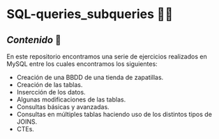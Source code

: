 # SQL-queries_subqueries 👩‍💻

## *Contenido* 📝

En este repositorio encontramos una serie de ejercicios realizados en MySQL entre los cuales encontramos los siguientes:

- Creación de una BBDD de una tienda de zapatillas.
- Creación de las tablas.
- Insercción de los datos.
- Algunas modificaciones de las tablas.
- Consultas básicas y avanzadas.
- Consultas en múltiples tablas haciendo uso de los distintos tipos de JOINS.
- CTEs.

